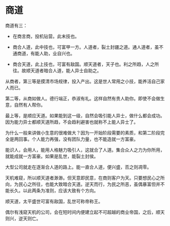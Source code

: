 # 商道


商道有三：

- 在商言商，投机钻营。此末技也。

- 商合人道，此中技也，可富甲一方。人道者，裂土封疆之道。通人道者，虽不通商道，有能人助，业自兴也。

- 商合天道，此上技也，可富有敌国。顺天道者，天子也。利之所趋，人之所往。故顺天道者暗合人道，能人异士自助之。


从商者，第三等是摸清市场规律，投入产出。这是世人常用之小技，能养活自己家人而已。

第二等，从商如做人。德行端正，恭淑有礼。这样自然有贵人助你。即使不会做生意，自然有人帮你。

最上等，是顺应天道。如果能到这一级，自然会吸引能人异士，做什么都会成功。因为能力异士都顺天道所趋，不会趋利避害也就称不上能人异士了。

为什么一般来讲做小生意的很难做大？因为一开始阶段需要的素质，和第二阶段完全是两回事。个人能力再强，没有团队力量，也不能造就一方富豪。

能识人，会用人，能用人格魅力吸引人，这就合了人道。集合众人之力为你所用，就能成就一方富豪。如果是乱世，能裂土封侯。

大型公司就走在逐渐合人道的路上。能一直合人道，便兴盛，否之则凋零。

天机难窥，所以顺天道者渺渺。但天意即民意，在商则客户为天。只要想民心之所向，为民心之所往，也能大致暗合天道。逆天而行，为民之所恶，虽偶暴富但并不能长久。以此两条为准则，应该大致有个方向。

顺天道，太平盛世可富有敌国，乱世可称帝称王。

偶尔有浅窥天机的公司，会在短时间内便建立起不可超越的商业帝国，之后，顺天则兴，逆天则亡。
